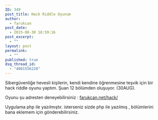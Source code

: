 ```yaml
---
ID: 349
post_title: Hack Riddle Oyunum
author:
  - farukcan
post_date:
  - 2015-08-30 18:59:16
post_excerpt:
  - ""
layout: post
permalink:
  - ""
published: true
dsq_thread_id:
  - "4081556228"
---
```


Sibergüvenliğe hevesli kişilerin, kendi kendine öğrenmesine teşvik için bir hack riddle oyunu yaptım. Şuan 12 bölümden oluşuyor. (30AUG).

Oyunu şu adresten deneyebilirsiniz : <a href="http://farukcan.net/hack/">farukcan.net/hack/</a>

Uygulama php ile yazılmıştır. isterseniz sizde php ile yazılmış , bölümlerini bana eklemem için gönderebilirsiniz.